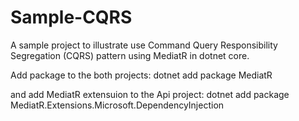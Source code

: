 # Sample-CQRS
A sample project to illustrate use Command Query Responsibility Segregation (CQRS) pattern using MediatR in dotnet core.

Add package to the both projects:
dotnet add package MediatR

and add MediatR extensuion to the Api project:
dotnet add package MediatR.Extensions.Microsoft.DependencyInjection
